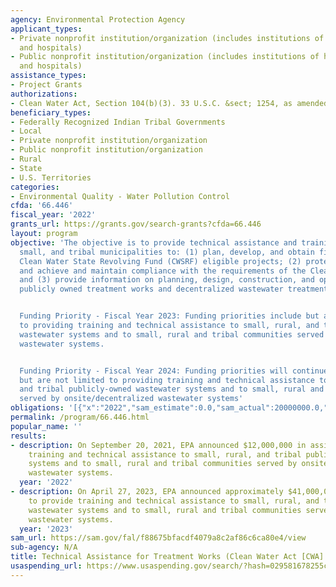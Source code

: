 ```yaml
---
agency: Environmental Protection Agency
applicant_types:
- Private nonprofit institution/organization (includes institutions of higher education
  and hospitals)
- Public nonprofit institution/organization (includes institutions of higher education
  and hospitals)
assistance_types:
- Project Grants
authorizations:
- Clean Water Act, Section 104(b)(3). 33 U.S.C. &sect; 1254, as amended.
beneficiary_types:
- Federally Recognized Indian Tribal Governments
- Local
- Private nonprofit institution/organization
- Public nonprofit institution/organization
- Rural
- State
- U.S. Territories
categories:
- Environmental Quality - Water Pollution Control
cfda: '66.446'
fiscal_year: '2022'
grants_url: https://grants.gov/search-grants?cfda=66.446
layout: program
objective: 'The objective is to provide technical assistance and training to rural,
  small, and tribal municipalities to: (1) plan, develop, and obtain financing for
  Clean Water State Revolving Fund (CWSRF) eligible projects; (2) protect water quality
  and achieve and maintain compliance with the requirements of the Clean Water Act;
  and (3) provide information on planning, design, construction, and operation of
  publicly owned treatment works and decentralized wastewater treatment systems.


  Funding Priority - Fiscal Year 2023: Funding priorities include but are not limited
  to providing training and technical assistance to small, rural, and tribal publicly-owned
  wastewater systems and to small, rural and tribal communities served by onsite/decentralized
  wastewater systems.


  Funding Priority - Fiscal Year 2024: Funding priorities will continue to include
  but are not limited to providing training and technical assistance to small, rural,
  and tribal publicly-owned wastewater systems and to small, rural and tribal communities
  served by onsite/decentralized wastewater systems'
obligations: '[{"x":"2022","sam_estimate":0.0,"sam_actual":20000000.0,"usa_spending_actual":12000000.0},{"x":"2023","sam_estimate":27000000.0,"sam_actual":0.0,"usa_spending_actual":40616814.0},{"x":"2024","sam_estimate":18000000.0,"sam_actual":0.0,"usa_spending_actual":0.0}]'
permalink: /program/66.446.html
popular_name: ''
results:
- description: On September 20, 2021, EPA announced $12,000,000 in assistance to provide
    training and technical assistance to small, rural, and tribal publicly-owned wastewater
    systems and to small, rural and tribal communities served by onsite/decentralized
    wastewater systems.
  year: '2022'
- description: On April 27, 2023, EPA announced approximately $41,000,000 in assistance
    to provide training and technical assistance to small, rural, and tribal publicly-owned
    wastewater systems and to small, rural and tribal communities served by onsite/decentralized
    wastewater systems.
  year: '2023'
sam_url: https://sam.gov/fal/f88675bfacdf4079a8c2af86c6ca80e4/view
sub-agency: N/A
title: Technical Assistance for Treatment Works (Clean Water Act [CWA] Section 104(b)(8))
usaspending_url: https://www.usaspending.gov/search/?hash=029581678255cb3c290c19bc94b642c9
---
```

